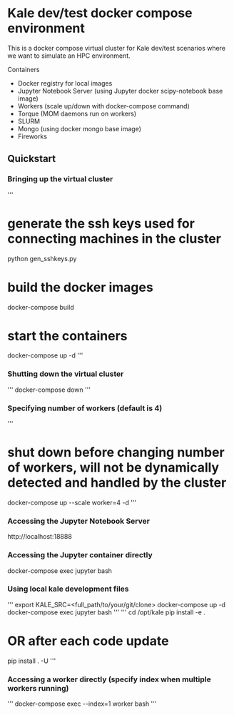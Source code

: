 # Kale dev/test docker compose environment

This is a docker compose virtual cluster for Kale dev/test scenarios where we want to simulate an HPC environment.

Containers
- Docker registry for local images
- Jupyter Notebook Server (using Jupyter docker scipy-notebook base image)
- Workers (scale up/down with docker-compose command)
- Torque (MOM daemons run on workers)
- SLURM
- Mongo (using docker mongo base image)
- Fireworks

## Quickstart
### Bringing up the virtual cluster
'''
# generate the ssh keys used for connecting machines in the cluster
python gen_sshkeys.py
# build the docker images
docker-compose build
# start the containers
docker-compose up -d
'''
### Shutting down the virtual cluster
'''
docker-compose down
'''
### Specifying number of workers (default is 4)
'''
# shut down before changing number of workers, will not be dynamically detected and handled by the cluster
docker-compose up --scale worker=4 -d
'''
### Accessing the Jupyter Notebook Server
http://localhost:18888

### Accessing the Jupyter container directly
docker-compose exec jupyter bash

### Using local kale development files
'''
export KALE_SRC=<full_path/to/your/git/clone>
docker-compose up -d
docker-compose exec jupyter bash
'''
'''
cd /opt/kale
pip install -e .
# OR after each code update
pip install . -U
'''
### Accessing a worker directly (specify index when multiple workers running)
'''
docker-compose exec --index=1 worker bash
'''
